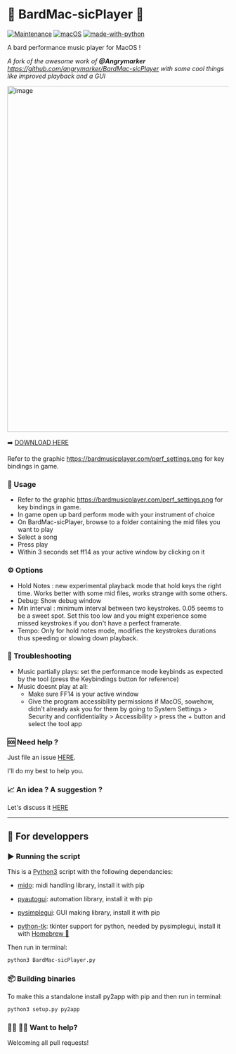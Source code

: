 # 🎵 BardMac-sicPlayer 🍎

[![Maintenance](https://img.shields.io/badge/Maintained%3F-yes-green.svg)](https://GitHub.com/realAbitbol/BardMac-sicPlayer/graphs/commit-activity) [![macOS](https://svgshare.com/i/ZjP.svg)](https://svgshare.com/i/ZjP.svg) [![made-with-python](https://img.shields.io/badge/Made%20with-Python-1f425f.svg)](https://www.python.org/)

A bard performance music player for MacOS !

*A fork of the awesome work of **@Angrymarker** https://github.com/angrymarker/BardMac-sicPlayer with some cool things like improved playback and a GUI*

<img width="787" alt="image" src="https://user-images.githubusercontent.com/73762857/143594996-11713acc-4b3e-4f0d-bd27-244ae48dd17b.png">

➡️ [DOWNLOAD HERE](https://github.com/realAbitbol/BardMac-sicPlayer/releases)

Refer to the graphic https://bardmusicplayer.com/perf_settings.png for key bindings in game.

### 🎹 Usage
- Refer to the graphic https://bardmusicplayer.com/perf_settings.png for key bindings in game.
- In game open up bard perform mode with your instrument of choice
- On BardMac-sicPlayer, browse to a folder containing the mid files you want to play
- Select a song
- Press play
- Within 3 seconds set ff14 as your active window by clicking on it

### ⚙️ Options
- Hold Notes : new experimental playback mode that hold keys the right time. Works better with some mid files, works strange with some others.
- Debug: Show debug window
- Min interval : minimum interval between two keystrokes. 0.05 seems to be a sweet spot. Set this too low and you might experience some missed keystrokes if you don't have a perfect framerate.
- Tempo: Only for hold notes mode, modifies the keystrokes durations thus speeding or slowing down playback.

### 🔧 Troubleshooting
- Music partially plays: set the performance mode keybinds as expected by the tool (press the Keybindings button for reference)
- Music doesnt play at all:
  - Make sure FF14 is your active window
  - Give the program accessibility permissions if MacOS, sowehow, didn't already ask you for them by going to System Settings > Security and confidentiality > Accessibility > press the + button and select the tool app
 
 ### 🆘 Need help ?
 
 Just file an issue [HERE](https://github.com/realAbitbol/BardMac-sicPlayer/issues).

 I'll do my best to help you.
 
 ### 📈 An idea ? A suggestion ?
 
 Let's discuss it [HERE](https://github.com/realAbitbol/BardMac-sicPlayer/discussions)

---
## 🤖 For developpers

### ▶️ Running the script

This is a [Python3](https://www.python.org/downloads/) script with the following dependancies:
- [mido](https://pypi.org/project/mido/): midi handling library, install it with pip

- [pyautogui](https://pypi.org/project/PyAutoGUI/): automation library, install it with pip 

- [pysimplegui](https://pypi.org/project/PySimpleGUI/): GUI making library, install it with pip

- [python-tk](https://formulae.brew.sh/formula/python-tk@3.9): tkinter support for python, needed by pysimplegui, install it with [Homebrew 🍺](https://brew.sh/)

Then run in terminal:

```bash
python3 BardMac-sicPlayer.py
```

### 📦 Building binaries

To make this a standalone install py2app with pip and then run in terminal:
```bash
python3 setup.py py2app
```  

### 🧑‍💻 👩‍💻 Want to help?

Welcoming all pull requests!
